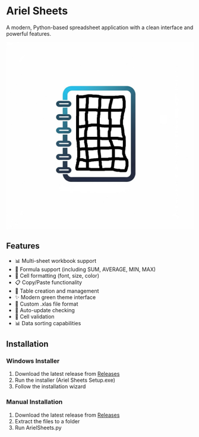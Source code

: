 # Ariel Sheets

A modern, Python-based spreadsheet application with a clean interface and powerful features.

![Ariel Sheets Logo](icon.jpg)

## Features

- 📊 Multi-sheet workbook support
- 📝 Formula support (including SUM, AVERAGE, MIN, MAX)
- 🎨 Cell formatting (font, size, color)
- 📋 Copy/Paste functionality
- 📑 Table creation and management
- ✨ Modern green theme interface
- 💾 Custom .xlas file format
- 🔄 Auto-update checking
- 📝 Cell validation
- 📊 Data sorting capabilities

## Installation

### Windows Installer
1. Download the latest release from [Releases](https://github.com/arielthegeek/Ariel-Sheets/releases)
2. Run the installer (Ariel Sheets Setup.exe)
3. Follow the installation wizard

### Manual Installation
1. Download the latest release from [Releases](https://github.com/arielthegeek/Ariel-Sheets/releases)
2. Extract the files to a folder
3. Run ArielSheets.py